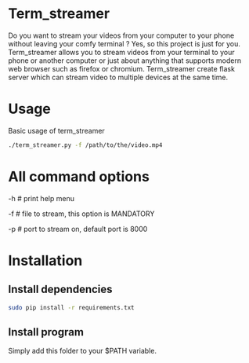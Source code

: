 # Term_streamer
Do you want to stream your videos from your computer to your phone without leaving your comfy terminal ?
Yes, so this project is just for you. Term_streamer allows you to stream videos from your terminal to your phone or another
computer or just about anything that supports modern web browser such as firefox or chromium.
Term_streamer create flask server which can stream video to multiple devices at the same time.

# Usage
Basic usage of term_streamer

```bash
./term_streamer.py -f /path/to/the/video.mp4
```

# All command options
-h # print help menu

-f <file> # file to stream, this option is MANDATORY

-p <port> # port to stream on, default port is 8000

# Installation

## Install dependencies
```bash
sudo pip install -r requirements.txt
```

## Install program
Simply add this folder to your $PATH variable.

